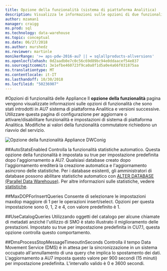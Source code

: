 ```yaml
---
title: Opzione della funzionalità (sistema di piattaforma Analitica)
description: Visualizza le informazioni sulle opzioni di due funzionalità che sono stati introdotti in AU7 sistema di piattaforma Analitica.
author: mzaman1
manager: craigg
ms.prod: sql
ms.technology: data-warehouse
ms.topic: conceptual
ms.date: 06/27/2018
ms.author: murshedz
ms.reviewer: martinle
monikerRange: '>= aps-pdw-2016-au7 || = sqlallproducts-allversions'
ms.openlocfilehash: 0d2aadb0e7c0c56c69d89bc94e0ddaacef54e837
ms.sourcegitcommit: 3e1efbe460723f9ca0a8f1d5a0e4a66f031875aa
ms.translationtype: MT
ms.contentlocale: it-IT
ms.lasthandoff: 10/30/2018
ms.locfileid: "50236907"
---
```

#<a name="appliance-feature-switches"></a>Opzioni di funzionalità delle Appliance
Il **opzione della funzionalità** pagina vengono visualizzate informazioni sulle opzioni di funzionalità che sono stati introdotti in AU7 sistema di piattaforma Analitica e versioni successive. Utilizzare questa pagina di configurazione per aggiornare o attivare/disabilitare funzionalità e impostazioni di sistema di piattaforma Analitica. Modifiche ai valori della funzionalità commutatore richiedono un riavvio del servizio.

![Opzione della funzionalità Appliance DWConig](media/feature-switch/SQL_Server_PDW_DWConfig_feature_switch.png "DWConig Appliance funzionalità commutatore") 

##<a name="autostatsenabled"></a>AutoStatsEnabled
Controlla la funzionalità statistiche automatico. Questa opzione della funzionalità è impostata su true per impostazione predefinita dopo l'aggiornamento a AU7. Qualsiasi database creato dopo l'aggiornamento erediterà la creazione automatica e l'aggiornamento asincrono delle statistiche. Per i database esistenti, gli amministratori di database possono abilitare statistiche automatico con [ALTER DATABASE (Parallel Data Warehouse)](../t-sql/statements/alter-database-transact-sql.md?tabs=sqlpdw). Per altre informazioni sulle statistiche, vedere [statistiche](../relational-databases/statistics/statistics.md).

##<a name="maxdopforinsertqueries"></a>MaxDOPForInsertQueries
Consente di selezionare le impostazioni maxdop maggiore di 1 per le operazioni insert/select. Opzioni per questa impostazione sono 0, 1, 2 e 4, con valore predefinito è 1.

##<a name="usecatalogqueries"></a>UseCatalogQueries
Utilizzando oggetti del catalogo per alcune chiamate di metadati anziché l'utilizzo di SMO è stato illustrato il miglioramento delle prestazioni. Impostato su true per impostazione predefinita in CU7.1, questa opzione controlla questo comportamento. 

##<a name="dmsprocessstopmessagetimeoutinseconds"></a>DmsProcessStopMessageTimeoutInSeconds
Controlla il tempo Data Movement Service (DMS) è in attesa per la sincronizzazione in un sistema occupato all'annullamento di una query che implica lo spostamento dei dati. L'aggiornamento a AU7 imposta questo valore per 900 secondi (15 minuti) per impostazione predefinita. L'intervallo valido è 0 e 3600 secondi.